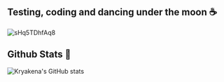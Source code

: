 ## Testing, coding and dancing under the moon ☕
![sHq5TDhfAq8](https://github.com/user-attachments/assets/45b1770f-6a3f-4808-988f-e89ee7af96b3)
## Github Stats 🍄

![Kryakena's GitHub stats](https://github-readme-stats.vercel.app/api?username=kryakena&show_icons=true)
